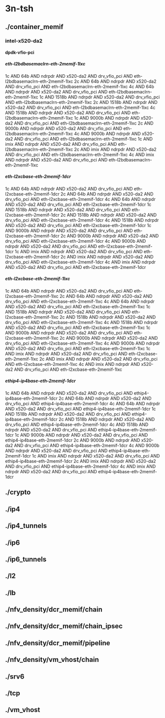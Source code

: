 # 3n-tsh
## ./container_memif
### intel-x520-da2
#### dpdk-vfio-pci
##### eth-l2bdbasemaclrn-eth-2memif-1lxc
1c AND 64b AND ndrpdr AND x520-da2 AND drv_vfio_pci AND eth-l2bdbasemaclrn-eth-2memif-1lxc
2c AND 64b AND ndrpdr AND x520-da2 AND drv_vfio_pci AND eth-l2bdbasemaclrn-eth-2memif-1lxc
4c AND 64b AND ndrpdr AND x520-da2 AND drv_vfio_pci AND eth-l2bdbasemaclrn-eth-2memif-1lxc
1c AND 1518b AND ndrpdr AND x520-da2 AND drv_vfio_pci AND eth-l2bdbasemaclrn-eth-2memif-1lxc
2c AND 1518b AND ndrpdr AND x520-da2 AND drv_vfio_pci AND eth-l2bdbasemaclrn-eth-2memif-1lxc
4c AND 1518b AND ndrpdr AND x520-da2 AND drv_vfio_pci AND eth-l2bdbasemaclrn-eth-2memif-1lxc
1c AND 9000b AND ndrpdr AND x520-da2 AND drv_vfio_pci AND eth-l2bdbasemaclrn-eth-2memif-1lxc
2c AND 9000b AND ndrpdr AND x520-da2 AND drv_vfio_pci AND eth-l2bdbasemaclrn-eth-2memif-1lxc
4c AND 9000b AND ndrpdr AND x520-da2 AND drv_vfio_pci AND eth-l2bdbasemaclrn-eth-2memif-1lxc
1c AND imix AND ndrpdr AND x520-da2 AND drv_vfio_pci AND eth-l2bdbasemaclrn-eth-2memif-1lxc
2c AND imix AND ndrpdr AND x520-da2 AND drv_vfio_pci AND eth-l2bdbasemaclrn-eth-2memif-1lxc
4c AND imix AND ndrpdr AND x520-da2 AND drv_vfio_pci AND eth-l2bdbasemaclrn-eth-2memif-1lxc
##### eth-l2xcbase-eth-2memif-1dcr
1c AND 64b AND ndrpdr AND x520-da2 AND drv_vfio_pci AND eth-l2xcbase-eth-2memif-1dcr
2c AND 64b AND ndrpdr AND x520-da2 AND drv_vfio_pci AND eth-l2xcbase-eth-2memif-1dcr
4c AND 64b AND ndrpdr AND x520-da2 AND drv_vfio_pci AND eth-l2xcbase-eth-2memif-1dcr
1c AND 1518b AND ndrpdr AND x520-da2 AND drv_vfio_pci AND eth-l2xcbase-eth-2memif-1dcr
2c AND 1518b AND ndrpdr AND x520-da2 AND drv_vfio_pci AND eth-l2xcbase-eth-2memif-1dcr
4c AND 1518b AND ndrpdr AND x520-da2 AND drv_vfio_pci AND eth-l2xcbase-eth-2memif-1dcr
1c AND 9000b AND ndrpdr AND x520-da2 AND drv_vfio_pci AND eth-l2xcbase-eth-2memif-1dcr
2c AND 9000b AND ndrpdr AND x520-da2 AND drv_vfio_pci AND eth-l2xcbase-eth-2memif-1dcr
4c AND 9000b AND ndrpdr AND x520-da2 AND drv_vfio_pci AND eth-l2xcbase-eth-2memif-1dcr
1c AND imix AND ndrpdr AND x520-da2 AND drv_vfio_pci AND eth-l2xcbase-eth-2memif-1dcr
2c AND imix AND ndrpdr AND x520-da2 AND drv_vfio_pci AND eth-l2xcbase-eth-2memif-1dcr
4c AND imix AND ndrpdr AND x520-da2 AND drv_vfio_pci AND eth-l2xcbase-eth-2memif-1dcr
##### eth-l2xcbase-eth-2memif-1lxc
1c AND 64b AND ndrpdr AND x520-da2 AND drv_vfio_pci AND eth-l2xcbase-eth-2memif-1lxc
2c AND 64b AND ndrpdr AND x520-da2 AND drv_vfio_pci AND eth-l2xcbase-eth-2memif-1lxc
4c AND 64b AND ndrpdr AND x520-da2 AND drv_vfio_pci AND eth-l2xcbase-eth-2memif-1lxc
1c AND 1518b AND ndrpdr AND x520-da2 AND drv_vfio_pci AND eth-l2xcbase-eth-2memif-1lxc
2c AND 1518b AND ndrpdr AND x520-da2 AND drv_vfio_pci AND eth-l2xcbase-eth-2memif-1lxc
4c AND 1518b AND ndrpdr AND x520-da2 AND drv_vfio_pci AND eth-l2xcbase-eth-2memif-1lxc
1c AND 9000b AND ndrpdr AND x520-da2 AND drv_vfio_pci AND eth-l2xcbase-eth-2memif-1lxc
2c AND 9000b AND ndrpdr AND x520-da2 AND drv_vfio_pci AND eth-l2xcbase-eth-2memif-1lxc
4c AND 9000b AND ndrpdr AND x520-da2 AND drv_vfio_pci AND eth-l2xcbase-eth-2memif-1lxc
1c AND imix AND ndrpdr AND x520-da2 AND drv_vfio_pci AND eth-l2xcbase-eth-2memif-1lxc
2c AND imix AND ndrpdr AND x520-da2 AND drv_vfio_pci AND eth-l2xcbase-eth-2memif-1lxc
4c AND imix AND ndrpdr AND x520-da2 AND drv_vfio_pci AND eth-l2xcbase-eth-2memif-1lxc
##### ethip4-ip4base-eth-2memif-1dcr
1c AND 64b AND ndrpdr AND x520-da2 AND drv_vfio_pci AND ethip4-ip4base-eth-2memif-1dcr
2c AND 64b AND ndrpdr AND x520-da2 AND drv_vfio_pci AND ethip4-ip4base-eth-2memif-1dcr
4c AND 64b AND ndrpdr AND x520-da2 AND drv_vfio_pci AND ethip4-ip4base-eth-2memif-1dcr
1c AND 1518b AND ndrpdr AND x520-da2 AND drv_vfio_pci AND ethip4-ip4base-eth-2memif-1dcr
2c AND 1518b AND ndrpdr AND x520-da2 AND drv_vfio_pci AND ethip4-ip4base-eth-2memif-1dcr
4c AND 1518b AND ndrpdr AND x520-da2 AND drv_vfio_pci AND ethip4-ip4base-eth-2memif-1dcr
1c AND 9000b AND ndrpdr AND x520-da2 AND drv_vfio_pci AND ethip4-ip4base-eth-2memif-1dcr
2c AND 9000b AND ndrpdr AND x520-da2 AND drv_vfio_pci AND ethip4-ip4base-eth-2memif-1dcr
4c AND 9000b AND ndrpdr AND x520-da2 AND drv_vfio_pci AND ethip4-ip4base-eth-2memif-1dcr
1c AND imix AND ndrpdr AND x520-da2 AND drv_vfio_pci AND ethip4-ip4base-eth-2memif-1dcr
2c AND imix AND ndrpdr AND x520-da2 AND drv_vfio_pci AND ethip4-ip4base-eth-2memif-1dcr
4c AND imix AND ndrpdr AND x520-da2 AND drv_vfio_pci AND ethip4-ip4base-eth-2memif-1dcr
## ./crypto
## ./ip4
## ./ip4_tunnels
## ./ip6
## ./ip6_tunnels
## ./l2
## ./lb
## ./nfv_density/dcr_memif/chain
## ./nfv_density/dcr_memif/chain_ipsec
## ./nfv_density/dcr_memif/pipeline
## ./nfv_density/vm_vhost/chain
## ./srv6
## ./tcp
## ./vm_vhost
